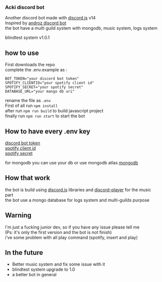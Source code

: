 ### Acki discord bot

Another discord bot made with [discord.js](https://github.com/discordjs/discord.js) v14  
Inspired by [androz discord bot](https://github.com/Androz2091/discord-music-bot)  
the bot have a multi guild system with mongodb, music system, logs system  
    
blindtest system v1.0.1

## how to use

First downloads the repo  
complete the .env.example as :  

```
BOT_TOKEN="your discord bot token"
SPOTIFY_CLIENTID="your spotify client id"
SPOTIFY_SECRET="your spotify secret"
DATABASE_URL="your mango db uri"
```

rename the file as `.env`  
First of all run `npm install`  
after run `npm run build` to build javascript project    
finally run `npm run start` to start the bot    

## How to have every .env key
[discord bot token](https://discord.com/developers/applications)    
[spotify client id](https://developer.spotify.com/dashboard)        
[spotify secret](https://developer.spotify.com/dashboard)   

for mongodb you can use your db or use mongodb atlas
[mongodb](https://www.mongodb.com/fr-fr)    

## How that work
the bot is build using [discord.js](https://github.com/discordjs/discord.js) libraries and [discord-player](https://github.com/Androz2091/discord-player) for the music part  
the bot use a mongo database for logs system and multi-guilds purpose  


## Warning
I'm just a fucking junior dev, so if you have any issue please tell me  
(Ps: it's only the first version and the bot is not finish)  
i've some problem with all play command (spotify, insert and play)  



## In the future
* Better music system and fix some issue with it
* blindtest system upgrade to 1.0
* a better bot in general